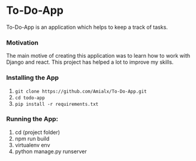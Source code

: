 # To-Do-App
To-Do-App is an application which helps to keep a track of tasks.
### Motivation
The main motive of creating this application was to learn how to work with Django and react. This project has helped a lot to improve my skills. 
### Installing the App
 1. `git clone https://github.com/Amialx/To-Do-App.git`
 2. `cd todo-app`
 3. `pip install -r requirements.txt`
### Running the App:
1. cd (project folder)
2. npm run build
3. virtualenv env
4. python manage.py runserver



